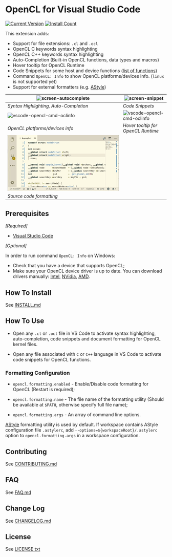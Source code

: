 # OpenCL for Visual Studio Code

[![Current Version](https://vsmarketplacebadge.apphb.com/version-short/galarius.vscode-opencl.svg)](https://marketplace.visualstudio.com/items?itemName=galarius.vscode-opencl)
[![Install Count](https://vsmarketplacebadge.apphb.com/installs/galarius.vscode-opencl.svg)](https://marketplace.visualstudio.com/items?itemName=galarius.vscode-opencl)

This extension adds:

* Support for file extensions: `.cl` and `.ocl`
* OpenCL C keywords syntax highlighting
* OpenCL C++ keywords syntax highlighting
* Auto-Completion (Built-in OpenCL functions, data types and macros)
* Hover tooltip for OpenCL Runtime
* Code Snippets for some host and device functions ([list of functions](https://raw.githubusercontent.com/Galarius/vscode-opencl/master/snippets/code.snippets.progress.md))
* Command `OpenCL: Info` to show OpenCL platforms/devices info. (`linux` is not supported yet)
* Support for external formatters (e.g. [AStyle](http://astyle.sourceforge.net))

|![screen-autocomplete](https://raw.githubusercontent.com/Galarius/vscode-opencl/master/images/vscode-opencl-autocomplete.gif)|![screen-snippet](https://raw.githubusercontent.com/Galarius/vscode-opencl/master/images/vscode-opencl-snippet.gif)|
|-|-|
|*Syntax Highlighting, Auto-Completion*|*Code Snippets*|
|![vscode-opencl-cmd-oclinfo](https://raw.githubusercontent.com/Galarius/vscode-opencl/master/images/vscode-opencl-cmd-oclinfo.gif)|![vscode-opencl-cmd-oclinfo](https://raw.githubusercontent.com/Galarius/vscode-opencl/master/images/vscode-opencl-hover.gif)|
|*OpenCL platforms/devices info*|*Hover tooltip for OpenCL Runtime*|
|![vscode-opencl-formatting](https://raw.githubusercontent.com/Galarius/vscode-opencl/master/images/vscode-opencl-formatting.gif)||
|*Source code formatting*||

## Prerequisites

*[Required]*

* [Visual Studio Code](https://code.visualstudio.com)

*[Optional]*

In order to run command `OpenCL: Info` on Windows:

* Check that you have a device that supports OpenCL;
* Make sure your OpenCL device driver is up to date. You can download drivers manually: [Intel](https://software.intel.com/en-us/articles/opencl-drivers), [NVidia](http://www.nvidia.com/Download/index.aspx), [AMD](http://support.amd.com/en-us/download).

## How To Install

See [INSTALL.md](https://github.com/Galarius/vscode-opencl/blob/master/INSTALL.md)

## How To Use

* Open any `.cl` or `.ocl` file in VS Code to activate syntax highlighting, auto-completion, code snippets and document formatting for OpenCL kernel files.

* Open any file associated with `C` or `C++` language in VS Code to activate code snippets for OpenCL functions.

### Formatting Configuration

* `opencl.formatting.enabled` - Enable/Disable code formatting for OpenCL (Restart is required);

* `opencl.formatting.name` - The file name of the formatting utility (Should be available at `$PATH`, otherwise specify full file name);

* `opencl.formatting.args` - An array of command line options.

[AStyle](http://astyle.sourceforge.net) formatting utility is used by default. If workspace contains AStyle configuration file `.astylerc`, add `--options=${workspaceRoot}/.astylerc` option to `opencl.formatting.args` in a workspace configuration.

## Contributing

See [CONTRIBUTING.md](https://github.com/Galarius/vscode-opencl/blob/master/CONTRIBUTING.md)

## FAQ

See [FAQ.md](https://github.com/Galarius/vscode-opencl/blob/master/FAQ.md)

## Change Log

See [CHANGELOG.md](https://marketplace.visualstudio.com/items/galarius.vscode-opencl/changelog)

## License

See [LICENSE.txt](https://raw.githubusercontent.com/Galarius/vscode-opencl/master/LICENSE.txt)